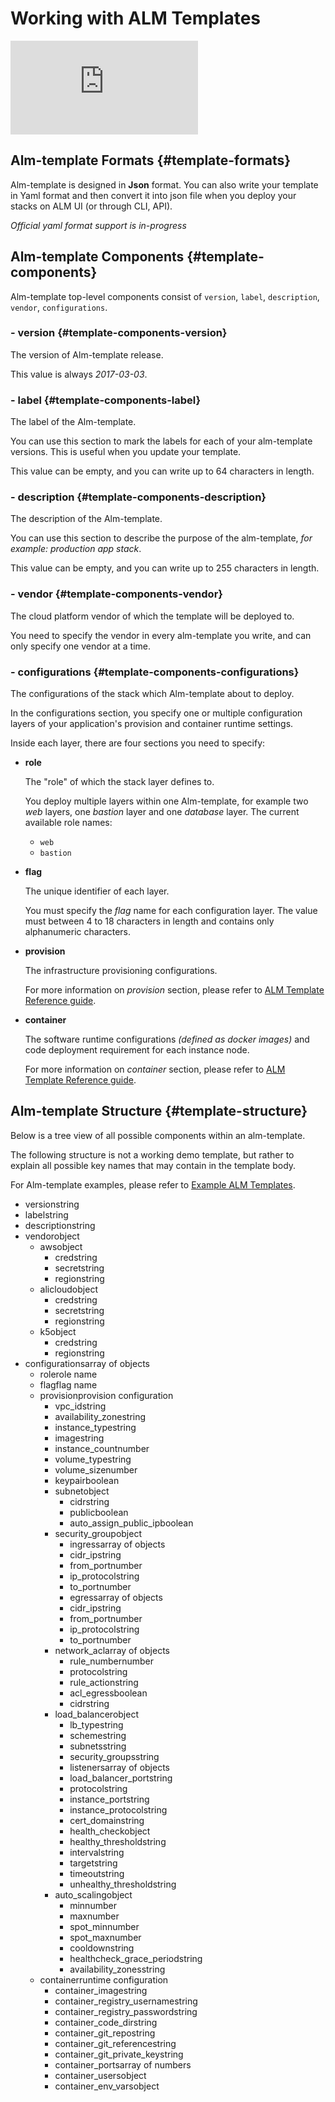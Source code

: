 # Working with ALM Templates

![](https://github.com/mobingilabs/docs/tree/c41c10942132c59be4cf71d474ba6fa87a43b3f1/.gitbook/assets/theDocs.all.min.css)

## Alm-template Formats {#template-formats}

Alm-template is designed in **Json** format. You can also write your template in Yaml format and then convert it into json file when you deploy your stacks on ALM UI \(or through CLI, API\).

_Official yaml format support is in-progress_

## Alm-template Components {#template-components}

Alm-template top-level components consist of `version`, `label`, `description`, `vendor`, `configurations`.

### - version {#template-components-version}

The version of Alm-template release.

This value is always _2017-03-03_.

### - label {#template-components-label}

The label of the Alm-template.

You can use this section to mark the labels for each of your alm-template versions. This is useful when you update your template.

This value can be empty, and you can write up to 64 characters in length.

### - description {#template-components-description}

The description of the Alm-template.

You can use this section to describe the purpose of the alm-template, _for example: production app stack_.

This value can be empty, and you can write up to 255 characters in length.

### - vendor {#template-components-vendor}

The cloud platform vendor of which the template will be deployed to.

You need to specify the vendor in every alm-template you write, and can only specify one vendor at a time.

### - configurations {#template-components-configurations}

The configurations of the stack which Alm-template about to deploy.

In the configurations section, you specify one or multiple configuration layers of your application's provision and container runtime settings.

Inside each layer, there are four sections you need to specify:

* **role**

  The "role" of which the stack layer defines to.

  You deploy multiple layers within one Alm-template, for example two _web_ layers, one _bastion_ layer and one _database_ layer. The current available role names:

  * `web`
  * `bastion`

* **flag**

  The unique identifier of each layer.

  You must specify the _flag_ name for each configuration layer. The value must between 4 to 18 characters in length and contains only alphanumeric characters.

* **provision**

  The infrastructure provisioning configurations.

  For more information on _provision_ section, please refer to [ALM Template Reference guide](https://learn.mobingi.com/alm-templates-reference#provision).

* **container**

  The software runtime configurations _\(defined as docker images\)_ and code deployment requirement for each instance node.

  For more information on _container_ section, please refer to [ALM Template Reference guide](https://learn.mobingi.com/alm-templates-reference#container).

## Alm-template Structure {#template-structure}

Below is a tree view of all possible components within an alm-template.

The following structure is not a working demo template, but rather to explain all possible key names that may contain in the template body.

For Alm-template examples, please refer to [Example ALM Templates](https://learn.mobingi.com/alm-templates-example-templates).

* versionstring
* labelstring
* descriptionstring
* vendorobject
  * awsobject
    * credstring
    * secretstring
    * regionstring
  * alicloudobject
    * credstring
    * secretstring
    * regionstring
  * k5object
    * credstring
    * regionstring
* configurationsarray of objects
  * rolerole name
  * flagflag name
  * provisionprovision configuration
    * vpc\_idstring
    * availability\_zonestring
    * instance\_typestring
    * imagestring
    * instance\_countnumber
    * volume\_typestring
    * volume\_sizenumber
    * keypairboolean
    * subnetobject
      * cidrstring
      * publicboolean
      * auto\_assign\_public\_ipboolean
    * security\_groupobject
      * ingressarray of objects
      * cidr\_ipstring
      * from\_portnumber
      * ip\_protocolstring
      * to\_portnumber
      * egressarray of objects
      * cidr\_ipstring
      * from\_portnumber
      * ip\_protocolstring
      * to\_portnumber
    * network\_aclarray of objects
      * rule\_numbernumber
      * protocolstring
      * rule\_actionstring
      * acl\_egressboolean
      * cidrstring
    * load\_balancerobject
      * lb\_typestring
      * schemestring
      * subnetsstring
      * security\_groupsstring
      * listenersarray of objects
      * load\_balancer\_portstring
      * protocolstring
      * instance\_portstring
      * instance\_protocolstring
      * cert\_domainstring
      * health\_checkobject
      * healthy\_thresholdstring
      * intervalstring
      * targetstring
      * timeoutstring
      * unhealthy\_thresholdstring
    * auto\_scalingobject
      * minnumber
      * maxnumber
      * spot\_minnumber
      * spot\_maxnumber
      * cooldownstring
      * healthcheck\_grace\_periodstring
      * availability\_zonesstring
  * containerruntime configuration
    * container\_imagestring
    * container\_registry\_usernamestring
    * container\_registry\_passwordstring
    * container\_code\_dirstring
    * container\_git\_repostring
    * container\_git\_referencestring
    * container\_git\_private\_keystring
    * container\_portsarray of numbers
    * container\_usersobject
    * container\_env\_varsobject

